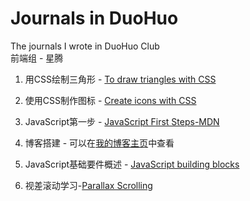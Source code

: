 # Journals in DuoHuo
The journals I wrote in DuoHuo Club  
前端组 - 星腾

1. 用CSS绘制三角形 - [To draw triangles with CSS](https://github.com/xingteng/Journals_in_DuoHuo/blob/master/001.To%20draw%20triangles%20with%20CSS/To%20draw%20triangles%20with%20CSS.md)

2. 使用CSS制作图标 - [Create icons with CSS](https://github.com/xingteng/Journals_in_DuoHuo/blob/master/002.Create%20icons%20with%20CSS/Create%20icons%20with%20CSS.md)

3. JavaScript第一步 - [JavaScript First Steps-MDN](https://github.com/xingteng/Journals_in_DuoHuo/blob/master/003.JavaScript%20First%20Steps-MDN/003.JavaScript%20First%20Steps-MDN.md)

4. 博客搭建 - 可以在[我的博客主页](https://xingteng.github.io/2018/07/31/%E6%88%91%E7%9A%84%E7%AC%AC%E4%B8%80%E7%AF%87%E5%8D%9A%E6%96%87/)中查看

5. JavaScript基础要件概述 - [JavaScript building blocks](https://github.com/xingteng/Journals_in_DuoHuo/blob/master/005.JavaScript%20building%20blocks/005.JavaScript%20building%20blocks.md)

6. 视差滚动学习-[Parallax Scrolling](https://github.com/xingteng/Journals_in_DuoHuo/blob/master/006.Parallax%20Scrolling/Parallax%20Scrolling.md)